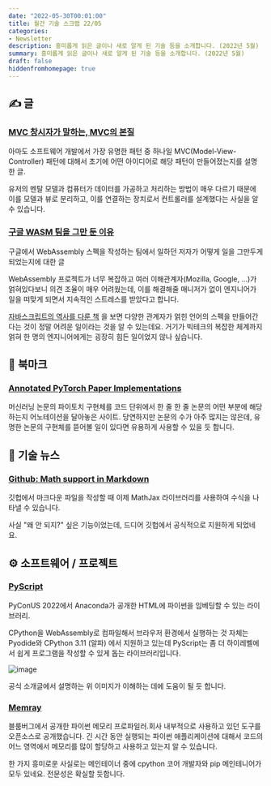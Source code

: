 ```yaml
---
date: "2022-05-30T00:01:00"
title: 월간 기술 스크랩 22/05
categories:
- Newsletter
description: 흥미롭게 읽은 글이나 새로 알게 된 기술 등을 소개합니다. (2022년 5월)
summary: 흥미롭게 읽은 글이나 새로 알게 된 기술 등을 소개합니다. (2022년 5월)
draft: false
hiddenfromhomepage: true
---
```


## ✍️ 글

### [MVC 창시자가 말하는, MVC의 본질](https://velog.io/@eddy_song/mvc)

아마도 소프트웨어 개발에서 가장 유명한 패턴 중 하나일 MVC(Model-View-Controller) 패턴에 대해서
초기에 어떤 아이디어로 해당 패턴이 만들어졌는지를 설명한 글.

유저의 멘탈 모델과 컴퓨터가 데이터를 가공하고 처리하는 방법이 매우 다르기 때문에 이를 모델과 뷰로 분리하고,
이를 연결하는 장치로서 컨트롤러를 설계했다는 사실을 알 수 있습니다.

### [구글 WASM 팀을 그만 둔 이유](https://medium.com/@katelyngadd/why-i-quit-googles-webassembly-team-and-how-it-made-me-sick-c50ef562ce1)

구글에서 WebAssembly 스펙을 작성하는 팀에서 일하던 저자가
어떻게 일을 그만두게 되었는지에 대한 글

WebAssembly 프로젝트가 너무 복잡하고 여러 이해관계자(Mozilla, Google, ...)가
얽혀있다보니 의견 조율이 매우 어려웠는데,
이를 해결해줄 매니저가 없이 엔지니어가 일을 떠맞게 되면서
지속적인 스트레스를 받았다고 합니다.

[자바스크립트의 역사를 다룬 책](https://ryanking13.github.io/2021/10/31/monthly-log-2110.html#javascript-the-first-20-yearshttpszenodoorgrecord3707008yw5utfph1he)
을 보면 다양한 관계자가 얽힌 언어의 스펙을 만들어간다는 것이 정말 어려운 일이라는 것을 알 수 있는데요.
거기가 빅테크의 복잡한 체계까지 얽혀 한 명의 엔지니어에게는 굉장히 힘든 일이었지 않나 싶습니다.


## 📌 북마크

### [Annotated PyTorch Paper Implementations](https://nn.labml.ai/)

머신러닝 논문의 파이토치 구현체를 코드 단위에서 한 줄 한 줄 논문의 어떤 부분에 해당하는지 어노테이션을 달아놓은 사이트.
당연하지만 논문의 수가 아주 많지는 않은데, 유명한 논문의 구현체를 뜯어볼 일이 있다면 유용하게 사용할 수 있을 듯 합니다.

## 📰 기술 뉴스

### [Github: Math support in Markdown](https://github.blog/2022-05-19-math-support-in-markdown/)

깃헙에서 마크다운 파일을 작성할 때 이제 MathJax 라이브러리를 사용하여 수식을 나타낼 수 있습니다.

사실 "왜 안 되지?" 싶은 기능이었는데, 드디어 깃헙에서 공식적으로 지원하게 되었네요.


## ⚙️ 소프트웨어 / 프로젝트

### [PyScript](https://www.anaconda.com/blog/pyscript-python-in-the-browser)

PyConUS 2022에서 Anaconda가 공개한 HTML에 파이썬을 임베딩할 수 있는 라이브러리.

CPython을 WebAssembly로 컴파일해서 브라우저 환경에서 실행하는 것 자체는 Pyodide와 CPython 3.11 (알파) 에서 지원하고 있는데
PyScript는 좀 더 하이레벨에서 쉽게 프로그램을 작성할 수 있게 돕는 라이브러리입니다.

![image](https://user-images.githubusercontent.com/24893111/167320943-7d99e98a-6b2b-4561-9e1e-f94e24e0180a.png)

공식 소개글에서 설명하는 위 이미지가 이해하는 데에 도움이 될 듯 합니다.

### [Memray](https://github.com/bloomberg/memray)

블룸버그에서 공개한 파이썬 메모리 프로파일러.회사 내부적으로 사용하고 있던 도구를 오픈소스로 공개했습니다.
긴 시간 동안 실행되는 파이썬 애플리케이션에 대해서 코드의 어느 영역에서 메모리를 많이 할당하고 사용하고 있는지 알 수 있습니다.

한 가지 흥미로운 사실로는 메인테이너 중에 cpython 코어 개발자와 pip 메인테니어가 모두 있네요. 전문성은 확실할 듯합니다.

<!-- ## 📙 책 / 강의 / 영상 -->
